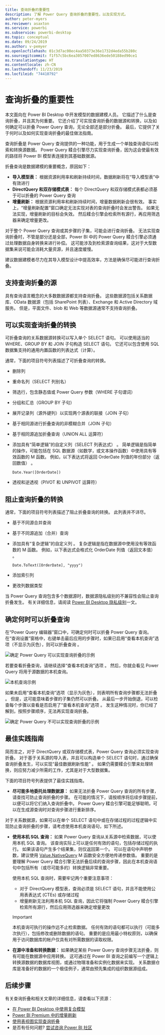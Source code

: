 ```yaml
---
title: 查询折叠的重要性
description: 了解 Power Query 查询折叠的重要性，以及实现方式。
author: peter-myers
ms.reviewer: asaxton
ms.service: powerbi
ms.subservice: powerbi-desktop
ms.topic: conceptual
ms.date: 09/24/2019
ms.author: v-pemyer
ms.openlocfilehash: 01c3d7ac00ec4aa50373e36e1732d4eda55b280c
ms.sourcegitcommit: f1f57c5bc6ea3057007ed8636ede50188ed90ce1
ms.translationtype: HT
ms.contentlocale: zh-CN
ms.lasthandoff: 11/23/2019
ms.locfileid: "74410792"
---
```

# <a name="the-importance-of-query-folding"></a>查询折叠的重要性

本文面向在 Power BI Desktop 中开发模型的数据建模人员。 它描述了什么是查询折叠，并且其为何重要。 它还介绍了可实现查询折叠的数据源和转换，以及如何确定可以折叠 Power Query 查询，无论全部还是部分折叠。 最后，它提供了关于何时以及如何实现查询折叠的最佳做法指南。

查询折叠是 Power Query 查询提供的一种功能，用于生成一个单独查询语句以检索和转换源数据。 Power Query 糅合引擎尽力实现查询折叠，因为这会使最有效的路径将 Power BI 模型表连接到其基础数据源。

折叠查询是数据建模的重要概念，原因如下：

- **导入模型表：** 根据资源利用率和刷新持续时间，数据刷新将在“导入模型表”中有效进行
- **DirectQuery 和双存储模式表：** 每个 DirectQuery 和双存储模式表都必须基于可以折叠的 Power Query 查询
- **增量刷新：** 根据资源利用率和刷新持续时间，增量数据刷新会很有效。 事实上，“增量刷新配置”窗口确定无法实现对表的查询折叠时会发出警告。 如果无法实现，增量刷新的目标会失效。 然后糅合引擎会检索所有源行，再应用筛选器来确定增量更改。

对于整个 Power Query 查询或其步骤的子集，可能会进行查询折叠。 无法实现查询折叠时，不管是部分还是全部，Power BI 中的 Power Query 糅合引擎必须通过处理数据自身转换来进行补偿。 这可能涉及到检索源查询结果，这对于大型数据集来说可能会消耗大量资源，并且速度缓慢。

建议数据建模者尽力在其导入模型设计中提高效率，方法是确保尽可能进行查询折叠。

## <a name="sources-that-support-query-folding"></a>支持查询折叠的源

具有查询语言概念的大多数数据源都支持查询折叠。 这些数据源包括关系数据库、OData 数据源（包括 SharePoint 列表）、Exchange 和 Active Directory 域服务。 但是，平面文件、blob 和 Web 等数据源通常不支持查询折叠。

## <a name="transformations-that-can-achieve-query-folding"></a>可以实现查询折叠的转换

可折叠查询的关系数据源转换可以写入单个 SELECT 语句。 可以使用适当的 WHERE、GROUP BY 和 JOIN 子句构造 SELECT 语句。 它还可以包含使用 SQL 数据集支持的通用内置函数的列表达式（计算）。

通常，下面的项目符号列表描述了可折叠查询的转换。

- 删除列
- 重命名列（SELECT 列别名）
- 筛选行，包含静态值或 Power Query 参数（WHERE 子句谓词）
- 分组和汇总（GROUP BY 子句）
- 展开记录列（源外键列）以实现两个源表的联接（JOIN 子句）
- 基于相同源进行折叠查询的非模糊合并（JOIN 子句）
- 基于相同源追加折叠查询（UNION ALL 运算符）
- 添加具有“简单逻辑”的自定义列（SELECT 列表达式）  。 简单逻辑是指简单的操作，可能包括在 SQL 数据源（如数学，或文本操作函数）中使用具有等效函数的 M 函数。 例如，以下表达式将返回 OrderDate 列值的年份部分（返回数值）  。

    ```powerquery-m
    Date.Year([OrderDate])
    ```

- 透视和逆透视（PIVOT 和 UNPIVOT 运算符）

## <a name="transformations-that-prevent-query-folding"></a>阻止查询折叠的转换

通常，下面的项目符号列表描述了阻止折叠查询的转换。 此列表并不详尽。

- 基于不同源合并查询
- 基于不同源追加（合并）查询
- 添加具有“复杂逻辑”的自定义列  。 复杂逻辑是指在数据源中使用没有等效函数的 M 函数。 例如，以下表达式会格式化 OrderDate 列值（返回文本值）  。

    ```powerquery-m
    Date.ToText([OrderDate], "yyyy")
    ```

- 添加索引列
- 更改列数据类型

当 Power Query 查询包含多个数据源时，数据源隐私级别的不兼容性会阻止查询折叠发生。 有关详细信息，请阅读 [Power BI Desktop 隐私级别](../desktop-privacy-levels.md)一文。

## <a name="determine-when-a-query-can-be-folded"></a>确定何时可以折叠查询

在“Power Query 编辑器”窗口中，可确定何时可以折叠 Power Query 查询。 在“查询设置”窗格中，右键单击最后应用的步骤时，如果已启用“查看本机查询”选项（不显示为灰色），则可以折叠查询   。

![确定 Power Query 可以实现查询折叠的示例](media/power-query-folding/query-folding-example.png)

若要查看折叠查询，请继续选择“查看本机查询”选项  。 然后，你就会看见 Power Query 将用于源数据的本机查询。

![本机查询示例](media/power-query-folding/native-query-example.png)

如果未启用“查看本机查询”选项（显示为灰色），则表明所有查询步骤都无法折叠  。 但是，这可能意味着步骤的子集仍然可以折叠。 从最后一步开始倒退，可以检查每个步骤以查看是否启用了“查看本机查询”选项  。 发生这种情况时，你已经了解到，按照步骤顺序，无法再实现查询折叠。

![确定 Power Query 不可以实现查询折叠的示例](media/power-query-folding/query-folding-not-example.png)

## <a name="best-practice-guidance"></a>最佳实践指南

简而言之，对于 DirectQuery 或双存储模式表，Power Query 查询必须实现查询折叠。 对于基于关系源的导入表，并且可以构造单个 SELECT 语句时，通过确保查询折叠发生，可以实现“最佳数据刷新性能”  。 如果仍需要糅合引擎来处理转换，则应努力减少所需的工作，尤其是对于大型数据集。

下面的项目符号列表提供了最佳实践指南。

- **尽可能多地委托处理数据源：** 如果无法折叠 Power Query 查询的所有步骤，请查找可防止查询折叠的步骤。 在可能的情况下，请按顺序将后续步骤提前，以便可以将它们纳入查询折叠中。 Power Query 糅合引擎可能足够聪明，可以在生成源查询时对查询步骤进行重新排序。

对于关系数据源，如果可以在单个 SELECT 语句中或在存储过程的过程逻辑中实现防止查询折叠的步骤，请考虑使用本机查询语句，如下所述。

- **使用本机 SQL 查询：** 如果 Power Query 查询从关系源中检索数据，可以使用本机 SQL 查询。 该查询实际上可以是任何有效的语句，包括存储过程的执行。 如果该语句产生多个结果集，则仅返回第一个。 可以在语句中声明参数，建议使用 [ Value.NativeQuery](/powerquery-m/value-nativequery) M 函数安全方便地传递参数值。 重要的是要理解 Power Query 糅合引擎无法折叠后续的查询步骤，因此在本机查询语句中包括所有（或尽可能多的）转换逻辑非常重要。

    使用本机 SQL 查询时，需要牢记两个重要注意事项：

    - 对于 DirectQuery 模型表，查询必须是 SELECT 语句，并且不能使用公用表表达式 (CTEs) 或存储过程
    - 增量刷新无法利用本机 SQL 查询，因此它将强制 Power Query 糅合引擎检索所有源行，然后应用筛选器来确定增量更改

    > [!IMPORTANT]
    > 本机查询可执行的操作远不止检索数据。 任何有效的语句都可以执行（可能多次执行），包括修改或删除数据的语句。 重要的是应用最小特权原则，以确保用于访问数据库的帐户仅具有对所需数据的读取权限。

- **在源中准备和转换数据：** 如果确定某些 Power Query 查询步骤无法折叠，则有可能在数据源中应用转换。 这可通过在 Power BI 查询之前编写一个逻辑上转换源数据的数据库视图，或通过物理准备和实例化数据来实现。 关系数据仓库是准备好的数据的一个极佳例子，通常由预先集成的组织数据源组成。

## <a name="next-steps"></a>后续步骤

有关查询折叠和相关文章的详细信息，请查看以下资源：

- [在 Power BI Desktop 中使用复合模型](../desktop-composite-models.md)
- [Power BI Premium 中的增量刷新](../service-premium-incremental-refresh.md)
- [使用表视图实现查询折叠](/power-query/handlingqueryfolding)
- 是否有任何问题? [尝试咨询 Power BI 社区](https://community.powerbi.com/)
